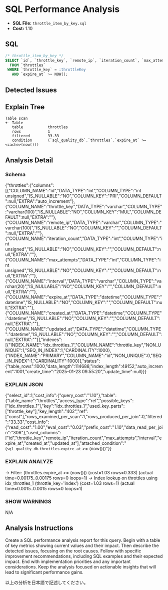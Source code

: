 # SQL Performance Analysis
- **SQL File:** `throttle_item_by_key.sql`
- **Cost:** 1.10

## SQL
```sql
/* throttle_item_by_key */
SELECT `id`, `throttle_key`, `remote_ip`, `iteration_count`, `max_attempts`, `interval`, `expire_at`, `created_at`, `updated_at`
  FROM `throttles`
 WHERE `throttle_key` = :throttleKey
   AND `expire_at` >= NOW();

```

## Detected Issues


## Explain Tree
```
Table scan
+- Table
   table           throttles
   rows            1
   filtered        33.33
   condition       (`sql_quality_db`.`throttles`.`expire_at` >= <cache>(now()))
```
## Analysis Detail

### Schema
{"throttles":{"columns":[{"COLUMN_NAME":"id","DATA_TYPE":"int","COLUMN_TYPE":"int unsigned","IS_NULLABLE":"NO","COLUMN_KEY":"PRI","COLUMN_DEFAULT":null,"EXTRA":"auto_increment"},{"COLUMN_NAME":"throttle_key","DATA_TYPE":"varchar","COLUMN_TYPE":"varchar(100)","IS_NULLABLE":"NO","COLUMN_KEY":"MUL","COLUMN_DEFAULT":null,"EXTRA":""},{"COLUMN_NAME":"remote_ip","DATA_TYPE":"varchar","COLUMN_TYPE":"varchar(100)","IS_NULLABLE":"NO","COLUMN_KEY":"","COLUMN_DEFAULT":null,"EXTRA":""},{"COLUMN_NAME":"iteration_count","DATA_TYPE":"int","COLUMN_TYPE":"int unsigned","IS_NULLABLE":"NO","COLUMN_KEY":"","COLUMN_DEFAULT":null,"EXTRA":""},{"COLUMN_NAME":"max_attempts","DATA_TYPE":"int","COLUMN_TYPE":"int unsigned","IS_NULLABLE":"NO","COLUMN_KEY":"","COLUMN_DEFAULT":null,"EXTRA":""},{"COLUMN_NAME":"interval","DATA_TYPE":"varchar","COLUMN_TYPE":"varchar(20)","IS_NULLABLE":"NO","COLUMN_KEY":"","COLUMN_DEFAULT":null,"EXTRA":""},{"COLUMN_NAME":"expire_at","DATA_TYPE":"datetime","COLUMN_TYPE":"datetime","IS_NULLABLE":"NO","COLUMN_KEY":"","COLUMN_DEFAULT":null,"EXTRA":""},{"COLUMN_NAME":"created_at","DATA_TYPE":"datetime","COLUMN_TYPE":"datetime","IS_NULLABLE":"NO","COLUMN_KEY":"","COLUMN_DEFAULT":null,"EXTRA":""},{"COLUMN_NAME":"updated_at","DATA_TYPE":"datetime","COLUMN_TYPE":"datetime","IS_NULLABLE":"NO","COLUMN_KEY":"","COLUMN_DEFAULT":null,"EXTRA":""}],"indexes":[{"INDEX_NAME":"idx_throttles_1","COLUMN_NAME":"throttle_key","NON_UNIQUE":1,"SEQ_IN_INDEX":1,"CARDINALITY":1000},{"INDEX_NAME":"PRIMARY","COLUMN_NAME":"id","NON_UNIQUE":0,"SEQ_IN_INDEX":1,"CARDINALITY":1000}],"status":{"table_rows":1000,"data_length":114688,"index_length":49152,"auto_increment":1001,"create_time":"2025-01-23 09:55:20","update_time":null}}}

### EXPLAIN JSON
{"select_id":1,"cost_info":{"query_cost":"1.10"},"table":{"table_name":"throttles","access_type":"ref","possible_keys":["idx_throttles_1"],"key":"idx_throttles_1","used_key_parts":["throttle_key"],"key_length":"402","ref":["const"],"rows_examined_per_scan":1,"rows_produced_per_join":0,"filtered":"33.33","cost_info":{"read_cost":"1.00","eval_cost":"0.03","prefix_cost":"1.10","data_read_per_join":"306"},"used_columns":["id","throttle_key","remote_ip","iteration_count","max_attempts","interval","expire_at","created_at","updated_at"],"attached_condition":"(`sql_quality_db`.`throttles`.`expire_at` >= <cache>(now()))"}}

### EXPLAIN ANALYZE
-> Filter: (throttles.expire_at >= <cache>(now()))  (cost=1.03 rows=0.333) (actual time=0.00175..0.00175 rows=0 loops=1)
    -> Index lookup on throttles using idx_throttles_1 (throttle_key='index')  (cost=1.03 rows=1) (actual time=0.0015..0.0015 rows=0 loops=1)

### SHOW WARNINGS
N/A

## Analysis Instructions
Create a SQL performance analysis report for this query. Begin with a table of key metrics showing current values and their impact. Then describe the detected issues, focusing on the root causes. Follow with specific improvement recommendations, including SQL examples and their expected impact. End with implementation priorities and any important considerations. Keep the analysis focused on actionable insights that will lead to significant performance gains.


以上の分析を日本語で記述してください。